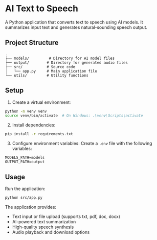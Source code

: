 # AI Text to Speech

A Python application that converts text to speech using AI models. It summarizes input text and generates natural-sounding speech output.

## Project Structure

```
.  
├── models/         # Directory for AI model files
├── output/        # Directory for generated audio files
├── src/           # Source code
│   └── app.py     # Main application file
└── utils/         # Utility functions
```

## Setup

1. Create a virtual environment:
```bash
python -m venv venv
source venv/bin/activate  # On Windows: .\venv\Scripts\activate
```

2. Install dependencies:
```bash
pip install -r requirements.txt
```

3. Configure environment variables:
Create a `.env` file with the following variables:
```
MODELS_PATH=models
OUTPUT_PATH=output
```

## Usage

Run the application:
```bash
python src/app.py
```

The application provides:
- Text input or file upload (supports txt, pdf, doc, docx)
- AI-powered text summarization
- High-quality speech synthesis
- Audio playback and download options